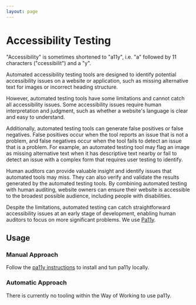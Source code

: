 ```yaml
---
layout: page
---
```


# Accessibility Testing

"Accessibility" is sometimes shortened to "a11y", i.e. "a" followed by 11 characters ("ccessibilit") and a "y".

Automated accessibility testing tools are designed to identify potential accessibility issues on a website or application, such as missing alternative text for images or incorrect heading structure.

However, automated testing tools have some limitations and cannot catch all accessibility issues. Some accessibility issues require human interpretation and judgment, such as whether a website's language is clear and easy to understand.

Additionally, automated testing tools can generate false positives or false negatives. False positives occur when the tool reports an issue that is not a problem, and false negatives occur when the tool fails to detect an issue that is a problem. For example, an automated testing tool may flag an image as missing alternative text when it has descriptive text nearby or fail to detect an issue with a complex form that requires user testing to identify.

Human auditors can provide valuable insight and identify issues that automated tools may miss. They can also verify and validate the results generated by the automated testing tools. By combining automated testing with human auditing, website owners can ensure their website is accessible to the broadest possible audience, including people with disabilities.

Despite the limitations, automated testing can catch straightforward accessibility issues at an early stage of development, enabling human auditors to focus on more significant problems. We use [Pa11y](https://pa11y.org).

## Usage

### Manual Approach

Follow the [pa11y instructions](https://github.com/pa11y/pa11y#command-line-interface) to install and tun pa11y locally.

### Automatic Approach

There is currently no tooling within the Way of Working to use pa11y.

